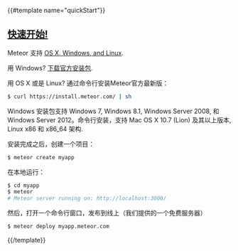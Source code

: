 {{#template name="quickStart"}}
## [快速开始!](#quickstart)

Meteor 支持 [OS X, Windows, and Linux](https://github.com/meteor/meteor/wiki/Supported-Platforms).

用 Windows?  [下载官方安装包](https://install.meteor.com/windows).

用 OS X 或是 Linux?  通过命令行安装Meteor官方最新版：

```bash
$ curl https://install.meteor.com/ | sh
```

Windows 安装包支持 Windows 7, Windows 8.1, Windows Server
2008, 和 Windows Server 2012。命令行安装，支持 Mac OS X
10.7 (Lion) 及其以上版本,  Linux x86 和 x86_64 架构.

安装完成之后，创建一个项目：

```bash
$ meteor create myapp
```

在本地运行：

```bash
$ cd myapp
$ meteor
# Meteor server running on: http://localhost:3000/
```

然后，打开一个命令行窗口，发布到线上（我们提供的一个免费服务器）

```bash
$ meteor deploy myapp.meteor.com
```
{{/template}}

